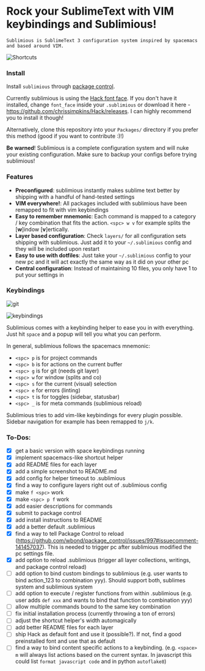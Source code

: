 # Rock your SublimeText with VIM keybindings and Sublimious!

```
Sublimious is SublimeText 3 configuration system inspired by spacemacs and based around VIM.
```

![Shortcuts](http://i.imgur.com/GK6CnLH.png)

### Install
Install `sublimious` through [package control](https://packagecontrol.io/packages/sublimious).

Currently sublimious is using the [Hack font face](https://github.com/chrissimpkins/Hack). If you don't have it installed, change `font_face` inside your `.sublimious` or download it here - https://github.com/chrissimpkins/Hack/releases. I can highly recommend you to install it though! 

Alternatively, clone this repository into your `Packages/` directory if you prefer this method (good if you want to contribute :)!)

__Be warned__! Sublimious is a complete configuration system and will nuke your existing configuration. Make sure to backup your configs before trying sublimious!

### Features
- __Preconfigured__: sublimious instantly makes sublime text better by shipping with a handful of hand-tested settings
- __VIM everywhere!__: All packages included with sublimious have been remapped to fit with vim keybindings
- __Easy to remember mnemonic__: Each command is mapped to a category / key combination that fits the action. `<spc> w v` for example splits the [__w__]indow [__v__]ertically. 
- __Layer based configuration__: Check `layers/` for all configuration sets shipping with sublimious. Just add it to your `~/.sublimious` config and they will be included upon restart
- __Easy to use with dotfiles__: Just take your `~/.sublimious` config to your new pc and it will act exactly the same way as it did on your other pc
- __Central configuration__: Instead of maintaining 10 files, you only have 1 to put your settings in

### Keybindings

![git](http://i.imgur.com/udkcPfB.gif)

![keybindings](http://i.imgur.com/1IXGhlS.gif)

Sublimious comes with a keybinding helper to ease you in with everything. Just hit `space` and a popup will tell you what you can perform.

In general, sublimious follows the spacemacs mnemonic:
- `<spc> p` is for project commands
- `<spc> b` is for actions on the current buffer
- `<spc> g` is for git (needs git layer)
- `<spc> w` for window (splits and co)
- `<spc> s` for the current (visual) selection
- `<spc> e` for errors (linting)
- `<spc> t` is for toggles (sidebar, statusbar)
- `<spc> _` is for meta commands (sublimious reload)

Sublimious tries to add vim-like keybindings for every plugin possible. Sidebar navigation for example has been remapped to `j/k`.


### To-Dos:

- [x] get a basic version with space keybindings running
- [x] implement spacemacs-like shortcut helper
- [x] add README files for each layer
- [x] add a simple screenshot to README.md
- [x] add config for helper timeout to .sublimious
- [x] find a way to configure layers right out of .sublimious config
- [x] make `f <spc>` work
- [x] make `<spc> p f` work
- [x] add easier descriptions for commands
- [x] submit to package control
- [x] add install instructions to README
- [x] add a better default .sublimious
- [x] find a way to tell Package Control to reload (https://github.com/wbond/package_control/issues/997#issuecomment-141457037). This is needed to trigger pc after sublimious modified the pc settings file.
- [x] add option to reload .sublimious (trigger all layer collections, writings, and package control reload)
- [ ] add option to bind custom bindings to sublimious (e.g. user wants to bind action_123 to combination yyy). Should support both, sublimes system and sublimious system
- [ ] add option to execute / register functions from within .sublimious (e.g. user adds `def xxx` and wants to bind that function to combination yyy)
- [ ] allow multiple commands bound to the same key combination
- [ ] fix initial installation process (currently throwing a ton of errors)
- [ ] adjust the shortcut helper's width automagically
- [ ] add better README files for each layer 
- [ ] ship Hack as default font and use it (possible?). If not, find a good preinstalled font and use that as default
- [ ] find a way to bind content specific actions to a keybinding. (e.g. `<space> m` will always list actions based on the current syntax. In javascript this could list `format javascript code` and in python `autoflake8`)
